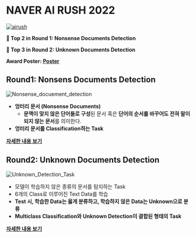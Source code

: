 # NAVER AI RUSH 2022
[![airush](https://user-images.githubusercontent.com/53552847/198039191-0116de37-e764-4b95-8702-fd342de723d7.png)](https://campaign.naver.com/clova_airush/)

**🥈 Top 2 in Round 1: Nonsense Documents Detection**

**🥉 Top 3 in Round 2: Unknown Documents Detection**

**Award Poster: [Poster](https://github.com/jjonhwa/clova-airush-2022/blob/main/AIRUSH_Unknown_Detection_3%EC%9C%84.pdf)**

## Round1: Nonsens Documents Detection
![Nonsense_docuement_detection](https://user-images.githubusercontent.com/53552847/197984010-aace21e8-c56a-43a8-8ca4-2c92487a161d.png)
- **엉터리 문서 (Nonsense Documents)**
    - **문맥이 맞지 않은 단어들로 구성**된 문서 혹은 **단어의 순서를 바꾸어도 전혀 말이 되지 않는 문서**를 의미한다.
- **엉터리 문서를 Classification하는 Task**

**[자세한 내용 보기](https://github.com/jjonhwa/clova-airush-2022/tree/main/AIRUSH_ROUND_1)**
## Round2: Unknown Documents Detection
![Unknown_Detection_Task](https://user-images.githubusercontent.com/53552847/197756342-34f9b21a-a930-4be4-9703-127eff610399.png)


- 모델이 학습하지 않은 종류의 문서를 탐지하는 Task
- 6개의 Class로 이루어진 Text Data를 학습
- **Test 시, 학습한 Data는 옳게 분류하고, 학습하지 않은 Data는 Unknown으로 분류**
- **Multiclass Classification와 Unknown Detection이 결합된 형태의 Task**

**[자세한 내용 보기](https://github.com/jjonhwa/clova-airush-2022/tree/main/AIRUSH_ROUND_2)**

